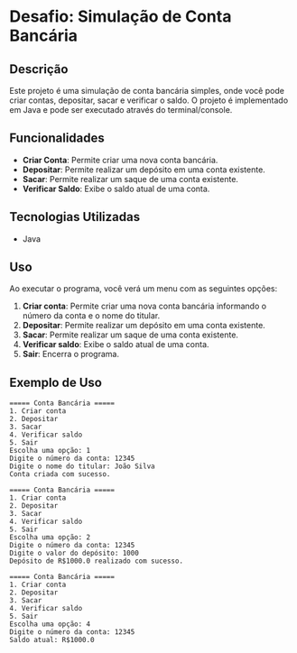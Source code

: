 # Desafio: Simulação de Conta Bancária

## Descrição

Este projeto é uma simulação de conta bancária simples, onde você pode criar contas, depositar, sacar e verificar o saldo. O projeto é implementado em Java e pode ser executado através do terminal/console.

## Funcionalidades

- **Criar Conta**: Permite criar uma nova conta bancária.
- **Depositar**: Permite realizar um depósito em uma conta existente.
- **Sacar**: Permite realizar um saque de uma conta existente.
- **Verificar Saldo**: Exibe o saldo atual de uma conta.

## Tecnologias Utilizadas

- Java


## Uso

Ao executar o programa, você verá um menu com as seguintes opções:

1. **Criar conta**: Permite criar uma nova conta bancária informando o número da conta e o nome do titular.
2. **Depositar**: Permite realizar um depósito em uma conta existente.
3. **Sacar**: Permite realizar um saque de uma conta existente.
4. **Verificar saldo**: Exibe o saldo atual de uma conta.
5. **Sair**: Encerra o programa.

## Exemplo de Uso

```plaintext
===== Conta Bancária =====
1. Criar conta
2. Depositar
3. Sacar
4. Verificar saldo
5. Sair
Escolha uma opção: 1
Digite o número da conta: 12345
Digite o nome do titular: João Silva
Conta criada com sucesso.

===== Conta Bancária =====
1. Criar conta
2. Depositar
3. Sacar
4. Verificar saldo
5. Sair
Escolha uma opção: 2
Digite o número da conta: 12345
Digite o valor do depósito: 1000
Depósito de R$1000.0 realizado com sucesso.

===== Conta Bancária =====
1. Criar conta
2. Depositar
3. Sacar
4. Verificar saldo
5. Sair
Escolha uma opção: 4
Digite o número da conta: 12345
Saldo atual: R$1000.0



